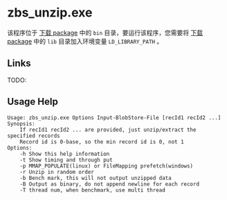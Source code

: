 # zbs\_unzip.exe

该程序位于 [下载 package](https://terark.com/zh/download/tools/latest) 中的 `bin` 目录，要运行该程序，您需要将 [下载 package](https://terark.com/zh/download/tools/latest) 中的 `lib` 目录加入环境变量 `LD_LIBRARY_PATH` 。

## Links

TODO:

## Usage Help
```text
Usage: zbs_unzip.exe Options Input-BlobStore-File [recId1 recId2 ...]
Synopsis:
    If recId1 recId2 ... are provided, just unzip/extract the specified records
    Record id is 0-base, so the min record id is 0, not 1
Options:
    -h Show this help information
    -t Show timing and through put
    -p MMAP_POPULATE(linux) or FileMapping prefetch(windows)
    -r Unzip in random order
    -b Bench mark, this will not output unzipped data
    -B Output as binary, do not append newline for each record
    -T thread num, when benchmark, use multi thread
```
